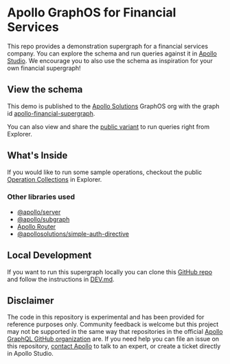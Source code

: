 # Apollo GraphOS for Financial Services

This repo provides a demonstration supergraph for a financial services company. You can explore the schema and run queries against it in [Apollo Studio](https://studio.apollographql.com/public/apollo-financial-supergraph/home?variant=prod). We encourage you to also use the schema as inspiration for your own financial supergraph!

## View the schema
This demo is published to the [Apollo Solutions](https://studio.apollographql.com/org/apollo-solutions) GraphOS
org with the graph
id [apollo-financial-supergraph](https://studio.apollographql.com/graph/apollo-financial-supergraph).

You can also view and share the [public variant](https://studio.apollographql.com/public/apollo-financial-supergraph/home?variant=prod) to run queries right from Explorer.

## What's Inside
If you would like to run some sample operations, checkout the public [Operation Collections](https://studio.apollographql.com/public/apollo-financial-supergraph/explorer?collectionId=eafab9ec-551c-4eda-9ce7-cb9f2173d7dc&focusCollectionId=eafab9ec-551c-4eda-9ce7-cb9f2173d7dc&variant=prod) in Explorer.

### Other libraries used
* [@apollo/server](https://www.apollographql.com/docs/apollo-server)
* [@apollo/subgraph](https://www.apollographql.com/docs/apollo-server/using-federation/api/apollo-subgraph/)
* [Apollo Router](https://www.apollographql.com/docs/router)
* [@apollosolutions/simple-auth-directive](https://github.com/apollosolutions/simple-auth-directive)

## Local Development
If you want to run this supergraph locally you can clone this [GitHub repo](https://github.com/apollosolutions/financial-supergraph) and follow the instructions in [DEV.md](./DEV.md).

## Disclaimer
The code in this repository is experimental and has been provided for reference purposes only. Community feedback is
welcome but this project may not be supported in the same way that repositories in the
official [Apollo GraphQL GitHub organization](https://github.com/apollographql) are. If you need help you can file an
issue on this repository, [contact Apollo](https://www.apollographql.com/contact-sales) to talk to an expert, or create
a ticket directly in Apollo Studio.
